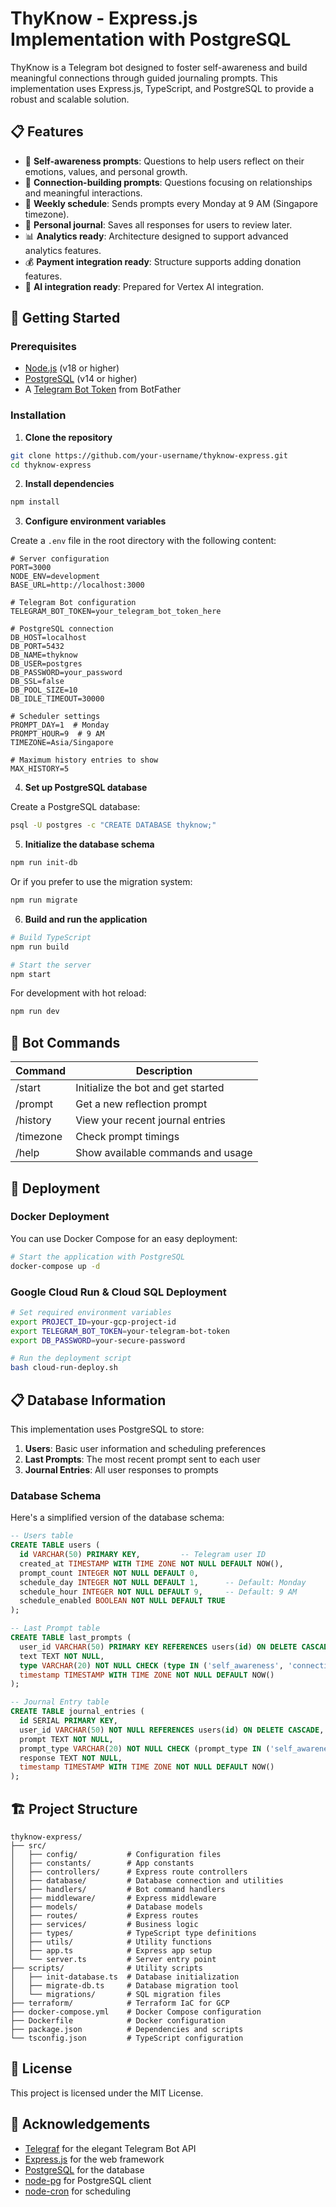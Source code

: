 # ThyKnow - Express.js Implementation with PostgreSQL

ThyKnow is a Telegram bot designed to foster self-awareness and build meaningful connections through guided journaling prompts. This implementation uses Express.js, TypeScript, and PostgreSQL to provide a robust and scalable solution.

## 📋 Features

- 🤔 **Self-awareness prompts**: Questions to help users reflect on their emotions, values, and personal growth.
- 🤝 **Connection-building prompts**: Questions focusing on relationships and meaningful interactions.
- 📅 **Weekly schedule**: Sends prompts every Monday at 9 AM (Singapore timezone).
- 📝 **Personal journal**: Saves all responses for users to review later.
- 📊 **Analytics ready**: Architecture designed to support advanced analytics features.
- 💰 **Payment integration ready**: Structure supports adding donation features.
- 🧠 **AI integration ready**: Prepared for Vertex AI integration.

## 🚀 Getting Started

### Prerequisites

- [Node.js](https://nodejs.org/) (v18 or higher)
- [PostgreSQL](https://www.postgresql.org/) (v14 or higher)
- A [Telegram Bot Token](https://core.telegram.org/bots#how-do-i-create-a-bot) from BotFather

### Installation

1. **Clone the repository**

```bash
git clone https://github.com/your-username/thyknow-express.git
cd thyknow-express
```

2. **Install dependencies**

```bash
npm install
```

3. **Configure environment variables**

Create a `.env` file in the root directory with the following content:

```
# Server configuration
PORT=3000
NODE_ENV=development
BASE_URL=http://localhost:3000

# Telegram Bot configuration
TELEGRAM_BOT_TOKEN=your_telegram_bot_token_here

# PostgreSQL connection
DB_HOST=localhost
DB_PORT=5432
DB_NAME=thyknow
DB_USER=postgres
DB_PASSWORD=your_password
DB_SSL=false
DB_POOL_SIZE=10
DB_IDLE_TIMEOUT=30000

# Scheduler settings
PROMPT_DAY=1  # Monday
PROMPT_HOUR=9  # 9 AM
TIMEZONE=Asia/Singapore

# Maximum history entries to show
MAX_HISTORY=5
```

4. **Set up PostgreSQL database**

Create a PostgreSQL database:

```bash
psql -U postgres -c "CREATE DATABASE thyknow;"
```

5. **Initialize the database schema**

```bash
npm run init-db
```

Or if you prefer to use the migration system:

```bash
npm run migrate
```

6. **Build and run the application**

```bash
# Build TypeScript
npm run build

# Start the server
npm start
```

For development with hot reload:

```bash
npm run dev
```

## 🔧 Bot Commands

| Command    | Description                             |
|------------|-----------------------------------------|
| /start     | Initialize the bot and get started      |
| /prompt    | Get a new reflection prompt             |
| /history   | View your recent journal entries        |
| /timezone  | Check prompt timings                    |
| /help      | Show available commands and usage       |

## 🚢 Deployment

### Docker Deployment

You can use Docker Compose for an easy deployment:

```bash
# Start the application with PostgreSQL
docker-compose up -d
```

### Google Cloud Run & Cloud SQL Deployment

```bash
# Set required environment variables
export PROJECT_ID=your-gcp-project-id
export TELEGRAM_BOT_TOKEN=your-telegram-bot-token
export DB_PASSWORD=your-secure-password

# Run the deployment script
bash cloud-run-deploy.sh
```

## 📋 Database Information

This implementation uses PostgreSQL to store:

1. **Users**: Basic user information and scheduling preferences
2. **Last Prompts**: The most recent prompt sent to each user
3. **Journal Entries**: All user responses to prompts

### Database Schema

Here's a simplified version of the database schema:

```sql
-- Users table
CREATE TABLE users (
  id VARCHAR(50) PRIMARY KEY,         -- Telegram user ID
  created_at TIMESTAMP WITH TIME ZONE NOT NULL DEFAULT NOW(),
  prompt_count INTEGER NOT NULL DEFAULT 0,
  schedule_day INTEGER NOT NULL DEFAULT 1,      -- Default: Monday
  schedule_hour INTEGER NOT NULL DEFAULT 9,     -- Default: 9 AM
  schedule_enabled BOOLEAN NOT NULL DEFAULT TRUE
);

-- Last Prompt table
CREATE TABLE last_prompts (
  user_id VARCHAR(50) PRIMARY KEY REFERENCES users(id) ON DELETE CASCADE,
  text TEXT NOT NULL,
  type VARCHAR(20) NOT NULL CHECK (type IN ('self_awareness', 'connections')),
  timestamp TIMESTAMP WITH TIME ZONE NOT NULL DEFAULT NOW()
);

-- Journal Entry table
CREATE TABLE journal_entries (
  id SERIAL PRIMARY KEY,
  user_id VARCHAR(50) NOT NULL REFERENCES users(id) ON DELETE CASCADE,
  prompt TEXT NOT NULL,
  prompt_type VARCHAR(20) NOT NULL CHECK (prompt_type IN ('self_awareness', 'connections')),
  response TEXT NOT NULL,
  timestamp TIMESTAMP WITH TIME ZONE NOT NULL DEFAULT NOW()
);
```

## 🏗️ Project Structure

```
thyknow-express/
├── src/
│   ├── config/           # Configuration files
│   ├── constants/        # App constants
│   ├── controllers/      # Express route controllers
│   ├── database/         # Database connection and utilities
│   ├── handlers/         # Bot command handlers
│   ├── middleware/       # Express middleware
│   ├── models/           # Database models
│   ├── routes/           # Express routes
│   ├── services/         # Business logic
│   ├── types/            # TypeScript type definitions
│   ├── utils/            # Utility functions
│   ├── app.ts            # Express app setup
│   └── server.ts         # Server entry point
├── scripts/              # Utility scripts
│   ├── init-database.ts  # Database initialization
│   ├── migrate-db.ts     # Database migration tool
│   └── migrations/       # SQL migration files
├── terraform/            # Terraform IaC for GCP
├── docker-compose.yml    # Docker Compose configuration
├── Dockerfile            # Docker configuration
├── package.json          # Dependencies and scripts
└── tsconfig.json         # TypeScript configuration
```

## 📄 License

This project is licensed under the MIT License.

## 🙏 Acknowledgements

- [Telegraf](https://github.com/telegraf/telegraf) for the elegant Telegram Bot API
- [Express.js](https://expressjs.com/) for the web framework
- [PostgreSQL](https://www.postgresql.org/) for the database
- [node-pg](https://node-postgres.com/) for PostgreSQL client
- [node-cron](https://github.com/node-cron/node-cron) for scheduling